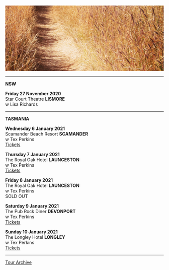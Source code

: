 ![](data/image/news/tourbanner2.jpg)


* * * * *

**NSW**

**Friday 27 November 2020**\
Star Court Theatre **LISMORE**\
w Lisa Richards

* * * * *

**TASMANIA**

**Wednesday 6 January 2021**\
Scamander Beach Resort **SCAMANDER**\
w Tex Perkins\
[Tickets](https://www.moshtix.com.au/v2/event/tex-perkins-friends/124020)

**Thursday 7 January 2021**\
The Royal Oak Hotel **LAUNCESTON**\
w Tex Perkins\
[Tickets](https://royaloakhotel.oztix.com.au/outlet/event/f0716767-d483-41be-b0a2-19e422dcf592?Event=119614)

**Friday 8 January 2021**\
The Royal Oak Hotel **LAUNCESTON**\
w Tex Perkins\
SOLD OUT

**Saturday 9 January 2021**\
The Pub Rock Diner **DEVONPORT**\
w Tex Perkins\
[Tickets](https://moshtix.com.au/v2/event/tex-perkins-friends/123685)

**Sunday 10 January 2021**\
The Longley Hotel **LONGLEY**\
w Tex Perkins\
[Tickets](https://www.moshtix.com.au/v2/event/tex-perkins-friends/123686)


* * * * *

[Tour Archive](tour/archive)
